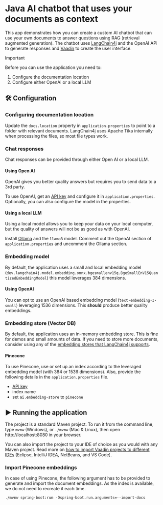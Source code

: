 # Java AI chatbot that uses your documents as context 

This app demonstrates how you can create a custom AI chatbot that can use your own documents to answer questions using RAG (retrieval augmented generation).
The chatbot uses [LangChain4j](https://github.com/langchain4j/langchain4j) and the OpenAI API to generate responses and [Vaadin](http://vaadin.com/) to create the user interface.

> [!IMPORTANT]
> Before you can use the application you need to:
> 1. Configure the documentation location
> 2. Configure either OpenAi or a local LLM

## 🛠️ Configuration

### Configuring documentation location

Update the `docs.location` property in `application.properties` to point to a folder with relevant documents. 
LangChain4j uses Apache Tika internally when processing the files, so most file types work.

### Chat responses

Chat responses can be provided through either Open AI or a local LLM.

#### Using Open AI

OpenAI gives you better quality answers but requires you to send data to a 3rd party.

To use OpenAI, get an [API key](https://platform.openai.com/api-keys) and configure it in `application.properties`. 
Optionally, you can also configure the model in the properties. 

#### Using a local LLM

Using a local model allows you to keep your data on your local computer, but the quality of answers will not be as good as with OpenAI.

Install [Ollama](https://ollama.com/) and the `llama3` model.
Comment out the OpenAI section of `application.properties` and uncomment the Ollama section.

### Embedding model

By default, the application uses a small and local embedding model (`dev.langchain4j.model.embedding.onnx.bgesmallenv15q.BgeSmallEnV15QuantizedEmbeddingModel`) this model leverages 384 dimensions.

#### Using OpenAI

You can opt to use an OpenAI based embedding model (`text-embedding-3-small`) leveraging 1536 dimensions. This **should** produce better quality embeddings.

### Embedding store (Vector DB)

By default, the application uses an in-memory embedding store. This is fine for demos and small amounts of data. 
If you need to store more documents, consider using any of the [embedding stores that LangChain4j supports](https://docs.langchain4j.dev/integrations/embedding-stores/).

#### Pinecone

To use Pinecone, use or set up an index according to the leveraged embedding model (with 384 or 1536 dimensions). Also, provide the following details in the `application.properties` file.

- [API key](https://www.pinecone.io/)
- index name
- set `ai.embedding-store` to `pinecone`

## ▶️ Running the application

The project is a standard Maven project. To run it from the command line,
type `mvnw` (Windows), or `./mvnw` (Mac & Linux), then open
http://localhost:8080 in your browser.

You can also import the project to your IDE of choice as you would with any
Maven project. Read more on [how to import Vaadin projects to different IDEs](https://vaadin.com/docs/latest/guide/step-by-step/importing) (Eclipse, IntelliJ IDEA, NetBeans, and VS Code).

### Import Pinecone embeddings

In case of using Pinecone, the following argument has to be provided to generate and import the document embeddings. As the index is available, we do not need to recreate it each time.

```
./mvnw spring-boot:run -Dspring-boot.run.arguments=--import-docs
```